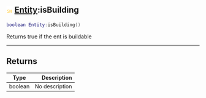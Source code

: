 ## ![shared](../../.gitbook/assets/shared.png) [Entity](https://iaswiki.rawr.dev/readme/entity):isBuilding

```lua
boolean Entity:isBuilding()
```

Returns true if the ent is buildable

------
## Returns

| Type   | Description |
| ------ | ----------: |
| boolean | No description |

